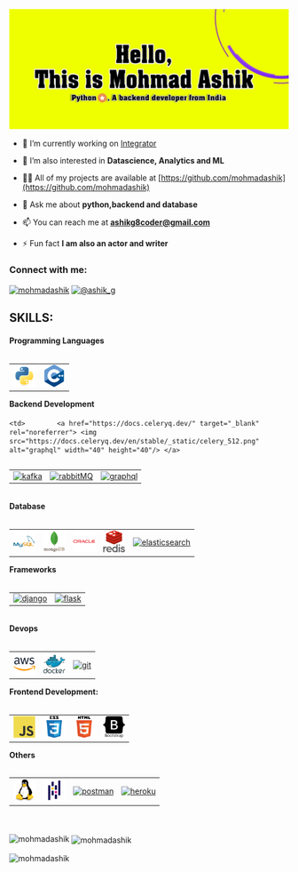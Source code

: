   
<img src="https://github.com/mohmadashik/mohmadashik/blob/main/github%20banner.jpg?raw=true" alt="">

- 🔭 I’m currently working on [Integrator](https://www.dckap.com/integrator/)

- 🌱 I’m also interested in **Datascience, Analytics and ML**

- 👨‍💻 All of my projects are available at [https://github.com/mohmadashik](https://github.com/mohmadashik)

- 💬 Ask me about **python,backend and database**

- 📫 You can reach me at **ashikg8coder@gmail.com**

- ⚡ Fun fact **I am also an actor and writer**

<h3 align="left">Connect with me:</h3>
<p align="left">
<a href="https://linkedin.com/in/mohmadashik" target="blank"><img align="center" src="https://raw.githubusercontent.com/rahuldkjain/github-profile-readme-generator/master/src/images/icons/Social/linked-in-alt.svg" alt="mohmadashik" height="30" width="40" /></a>
<a href="https://www.hackerearth.com/@ashik_g" target="blank"><img align="center" src="https://raw.githubusercontent.com/rahuldkjain/github-profile-readme-generator/master/src/images/icons/Social/hackerearth.svg" alt="@ashik_g" height="30" width="40" /></a>
</p>

<h2 align="left">SKILLS:</h2>

<b><h4 align="left">Programming Languages</h4></b>
<table align="left">
  <tr>
    <td>
      <a href="https://www.python.org" target="_blank" rel="noreferrer"> <img src="https://raw.githubusercontent.com/devicons/devicon/master/icons/python/python-original.svg" alt="python" width="40" height="40"/> </a>
  </td>
    <td>          <a href="https://www.w3schools.com/cpp/" target="_blank" rel="noreferrer"> <img src="https://raw.githubusercontent.com/devicons/devicon/master/icons/cplusplus/cplusplus-original.svg" alt="cplusplus" width="40" height="40"/> </a>
  </td>  
  </tr>
 </table>      
  <br><br><br>
<b><h4 align="left">Backend Development</h4></b>
  <table align="left">
  <tr>
    <td>        <a href="https://kafka.apache.org/" target="_blank" rel="noreferrer"> <img src="https://www.vectorlogo.zone/logos/apache_kafka/apache_kafka-icon.svg" alt="kafka" width="40" height="40"/> </a>
</td>
    <td>        <a href="https://www.rabbitmq.com" target="_blank" rel="noreferrer"> <img src="https://www.vectorlogo.zone/logos/rabbitmq/rabbitmq-icon.svg" alt="rabbitMQ" width="40" height="40"/> </a>
</td>
    <td>        <a href="https://graphql.org" target="_blank" rel="noreferrer"> <img src="https://www.vectorlogo.zone/logos/graphql/graphql-icon.svg" alt="graphql" width="40" height="40"/> </a>
</td>
    
    <td>        <a href="https://docs.celeryq.dev/" target="_blank" rel="noreferrer"> <img src="https://docs.celeryq.dev/en/stable/_static/celery_512.png" alt="graphql" width="40" height="40"/> </a>
</td>
  </tr>
  </table>
     <br><br><br>
  <b><h4 align="left">Database</h4></b>
  <table align="left">
  <tr>
    <td>        <a href="https://www.mysql.com/" target="_blank" rel="noreferrer"> <img src="https://raw.githubusercontent.com/devicons/devicon/master/icons/mysql/mysql-original-wordmark.svg" alt="mysql" width="40" height="40"/> </a>
</td>
    <td>        <a href="https://www.mongodb.com/" target="_blank" rel="noreferrer"> <img src="https://raw.githubusercontent.com/devicons/devicon/master/icons/mongodb/mongodb-original-wordmark.svg" alt="mongodb" width="40" height="40"/> </a>
</td>
    <td>        <a href="https://www.oracle.com/" target="_blank" rel="noreferrer"> <img src="https://raw.githubusercontent.com/devicons/devicon/master/icons/oracle/oracle-original.svg" alt="oracle" width="40" height="40"/> </a>
</td>
    <td>        <a href="https://redis.io" target="_blank" rel="noreferrer"> <img src="https://raw.githubusercontent.com/devicons/devicon/master/icons/redis/redis-original-wordmark.svg" alt="redis" width="40" height="40"/> </a>
</td>
    <td>    <a href="https://www.elastic.co" target="_blank" rel="noreferrer"> <img src="https://www.vectorlogo.zone/logos/elastic/elastic-icon.svg" alt="elasticsearch" width="40" height="40"/>
</td>
</tr>
</table> 
<br><br><br>
  <b><h4 align="left">Frameworks</h4></b>
  <table align="left">
    <tr>
    <td>    <a href="https://www.djangoproject.com/" target="_blank" rel="noreferrer"> <img src="https://cdn.worldvectorlogo.com/logos/django.svg" alt="django" width="40" height="40"/> </a>
</td>
    <td>    <a href="https://flask.palletsprojects.com/" target="_blank" rel="noreferrer"> <img src="https://www.vectorlogo.zone/logos/pocoo_flask/pocoo_flask-icon.svg" alt="flask" width="40" height="40"/> </a>
</td>
</tr>
</table>
<br><br><br>
 
  <b><h4 align="left">Devops</h4></b>
  <table align="left">
  <tr>
    <td>    <a href="https://aws.amazon.com" target="_blank" rel="noreferrer"> <img src="https://raw.githubusercontent.com/devicons/devicon/master/icons/amazonwebservices/amazonwebservices-original-wordmark.svg" alt="aws" width="40" height="40"/> </a>
</td>
    <td>    <a href="https://www.docker.com/" target="_blank" rel="noreferrer"> <img src="https://raw.githubusercontent.com/devicons/devicon/master/icons/docker/docker-original-wordmark.svg" alt="docker" width="40" height="40"/> </a>
</td>
     <td>          <a href="https://git-scm.com/" target="_blank" rel="noreferrer"> <img src="https://www.vectorlogo.zone/logos/git-scm/git-scm-icon.svg" alt="git" width="40" height="40"/> </a>
</td>
  </tr>
  </table>
    <br><br><br>
<h4 align="left">Frontend Development:</h4>
  <table align="left">
    <tr>
    <td>
       <a href="https://developer.mozilla.org/en-US/docs/Web/JavaScript" target="_blank" rel="noreferrer"> <img src="https://raw.githubusercontent.com/devicons/devicon/master/icons/javascript/javascript-original.svg" alt="javascript" width="40" height="40"/> </a>

  </td>
    <td>    <a href="https://www.w3schools.com/css/" target="_blank" rel="noreferrer"> <img src="https://raw.githubusercontent.com/devicons/devicon/master/icons/css3/css3-original-wordmark.svg" alt="css3" width="40" height="40"/> </a>
</td>
    <td>        <a href="https://www.w3.org/html/" target="_blank" rel="noreferrer"> <img src="https://raw.githubusercontent.com/devicons/devicon/master/icons/html5/html5-original-wordmark.svg" alt="html5" width="40" height="40"/> </a>
</td>
  <td>     <a href="https://getbootstrap.com" target="_blank" rel="noreferrer"> <img src="https://raw.githubusercontent.com/devicons/devicon/master/icons/bootstrap/bootstrap-plain-wordmark.svg" alt="bootstrap" width="40" height="40"/></a>
</td>
  </tr>
  </table>
<br><br><br>
  <b><h4 align="left">Others</h4></b>
  <table align="left">
  <tr>
    <td>        <a href="https://www.linux.org/" target="_blank" rel="noreferrer"> <img src="https://raw.githubusercontent.com/devicons/devicon/master/icons/linux/linux-original.svg" alt="linux" width="40" height="40"/> </a>
</td>
    <td>        <a href="https://pandas.pydata.org/" target="_blank" rel="noreferrer"> <img src="https://raw.githubusercontent.com/devicons/devicon/2ae2a900d2f041da66e950e4d48052658d850630/icons/pandas/pandas-original.svg" alt="pandas" width="40" height="40"/> </a>
</td>
    <td>        <a href="https://postman.com" target="_blank" rel="noreferrer"> <img src="https://www.vectorlogo.zone/logos/getpostman/getpostman-icon.svg" alt="postman" width="40" height="40"/> </a>
</td>
    <td>        <a href="https://heroku.com" target="_blank" rel="noreferrer"> <img src="https://www.vectorlogo.zone/logos/heroku/heroku-icon.svg" alt="heroku" width="40" height="40"/> </a>
</td>
 </tr>
  </table>
  <br><br><br>
  <br><br><br>

<p><img align="left" src="https://github-readme-stats.vercel.app/api/top-langs?username=mohmadashik&show_icons=true&locale=en&layout=compact" alt="mohmadashik" /></p>

<p>&nbsp;<img align="center" src="https://github-readme-stats.vercel.app/api?username=mohmadashik&show_icons=true&locale=en" alt="mohmadashik" /></p>

<p><img align="center" src="https://github-readme-streak-stats.herokuapp.com/?user=mohmadashik&" alt="mohmadashik" /></p>
